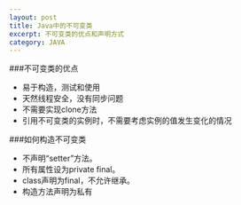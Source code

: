 ```yaml
---
layout: post
title: Java中的不可变类
excerpt: 不可变类的优点和声明方式
category: JAVA
---
```


###不可变类的优点

* 易于构造，测试和使用
* 天然线程安全，没有同步问题
* 不需要实现clone方法
* 引用不可变类的实例时，不需要考虑实例的值发生变化的情况

###如何构造不可变类

* 不声明“setter”方法。
* 所有属性设为private final。
* class声明为final，不允许继承。
* 构造方法声明为私有

